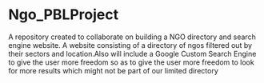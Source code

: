 # Ngo_PBLProject
A repository created to collaborate on building a NGO directory and search engine website. 
A website consisting of a directory of ngos filtered out by their sectors and location.Also will include a Google Custom Search Engine to give the user more freedom so as to give the user more freedom to look for more results which might not be part of our limited directory
